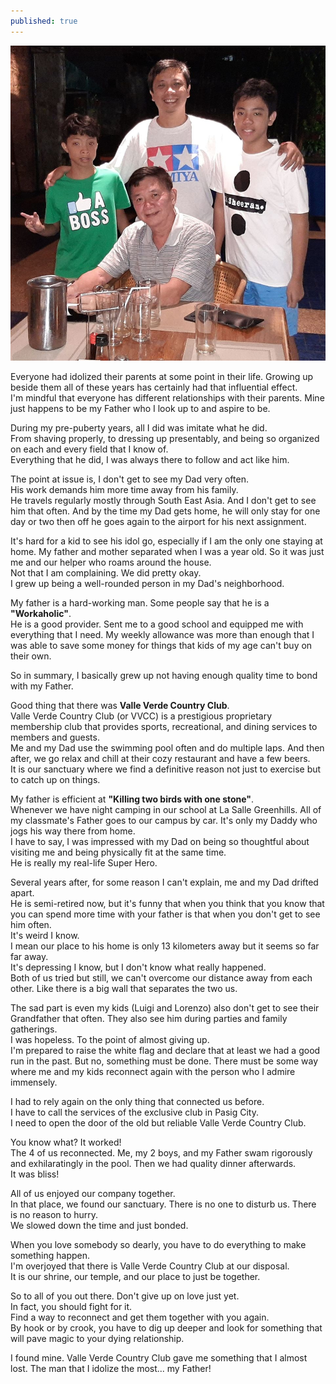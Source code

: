```yaml
---
published: true
---
```

![Dad](/images/VVCC.jpg)

Everyone had idolized their parents at some point in their life. Growing up beside them all of these years has certainly had that influential effect.   
I'm mindful that everyone has different relationships with their parents. 
Mine just happens to be my Father who I look up to and aspire to be. 

During my pre-puberty years, all I did was imitate what he did.   
From shaving properly, to dressing up presentably, and being so organized on each and every field that I know of.   
Everything that he did, I was always there to follow and act like him.

The point at issue is, I don't get to see my Dad very often.   
His work demands him more time away from his family.   
He travels regularly mostly through South East Asia. And I don't get to see him that often.
And by the time my Dad gets home, he will only stay for one day or two then off he goes again to the airport for his next assignment.

It's hard for a kid to see his idol go, especially if I am the only one staying at home. 
My father and mother separated when I was a year old. So it was just me and our helper who roams around the house.   
Not that I am complaining. We did pretty okay.   
I grew up being a well-rounded person in my Dad's neighborhood. 

My father is a hard-working man. Some people say that he is a **"Workaholic"**.   
He is a good provider. Sent me to a good school and equipped me with everything that I need.
My weekly allowance was more than enough that I was able to save some money for things that kids of my age can't buy on their own.

So in summary, I basically grew up not having enough quality time to bond with my Father.

Good thing that there was **Valle Verde Country Club**.   
Valle Verde Country Club (or VVCC) is a prestigious proprietary membership club that provides sports, recreational, and dining services to members and guests.   
Me and my Dad use the swimming pool often and do multiple laps. And then after, we go relax and chill at their cozy restaurant and have a few beers.   
It is our sanctuary where we find a definitive reason not just to exercise but to catch up on things. 

My father is efficient at **"Killing two birds with one stone"**.   
Whenever we have night camping in our school at La Salle Greenhills. 
All of my classmate's Father goes to our campus by car. 
It's only my Daddy who jogs his way there from home.   
I have to say, I was impressed with my Dad on being so thoughtful about visiting me and being physically fit at the same time.   
He is really my real-life Super Hero.

Several years after, for some reason I can't explain, me and my Dad drifted apart.   
He is semi-retired now, but it's funny that when you think that you know that you can spend more time with your father is that when you don't get to see him often.   
It's weird I know.   
I mean our place to his home is only 13 kilometers away but it seems so far far away.   
It's depressing I know, but I don't know what really happened.   
Both of us tried but still, we can't overcome our distance away from each other. Like there is a big wall that separates the two us.

The sad part is even my kids (Luigi and Lorenzo) also don't get to see their Grandfather that often. They also see him during parties and family gatherings.   
I was hopeless. To the point of almost giving up.   
I'm prepared to raise the white flag and declare that at least we had a good run in the past. 
But no, something must be done. There must be some way where me and my kids reconnect again with the person who I admire immensely. 

I had to rely again on the only thing that connected us before.   
I have to call the services of the exclusive club in Pasig City.   
I need to open the door of the old but reliable Valle Verde Country Club.

You know what? It worked!   
The 4 of us reconnected. Me, my 2 boys, and my Father swam rigorously and exhilaratingly in the pool. Then we had quality dinner afterwards.   
It was bliss!

All of us enjoyed our company together.   
In that place, we found our sanctuary. There is no one to disturb us. There is no reason to hurry.   
We slowed down the time and just bonded. 

When you love somebody so dearly, you have to do everything to make something happen.   
I'm overjoyed that there is Valle Verde Country Club at our disposal.   
It is our shrine, our temple, and our place to just be together.

So to all of you out there. Don't give up on love just yet.   
In fact, you should fight for it.   
Find a way to reconnect and get them together with you again.   
By hook or by crook, you have to dig up deeper and look for something that will pave magic to your dying relationship.

I found mine. Valle Verde Country Club gave me something that I almost lost.
The man that I idolize the most... my Father!  